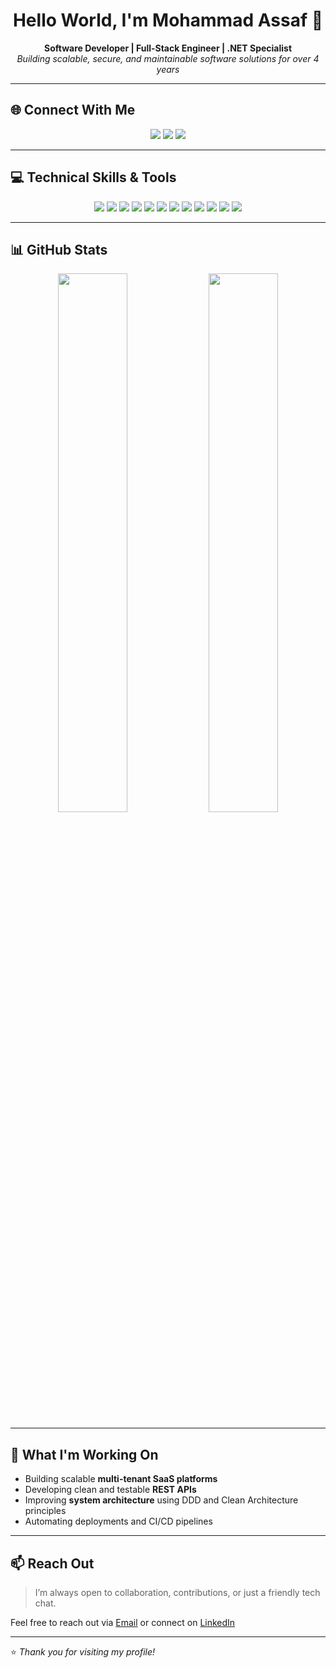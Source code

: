 <h1 align="center">Hello World, I'm Mohammad Assaf 👋</h1>

<p align="center">
  <b>Software Developer | Full-Stack Engineer | .NET Specialist</b><br>
  <i>Building scalable, secure, and maintainable software solutions for over 4 years</i>
</p>

---

## 🌐 Connect With Me

<p align="center">
  <a href="mailto:your.email@example.com"><img src="https://img.shields.io/badge/Gmail-D14836?style=for-the-badge&logo=gmail&logoColor=white"/></a>
  <a href="https://www.linkedin.com/in/yourprofile" target="_blank"><img src="https://img.shields.io/badge/LinkedIn-0077B5?style=for-the-badge&logo=linkedin&logoColor=white"/></a>
  <a href="https://yourwebsite.com" target="_blank"><img src="https://img.shields.io/badge/Portfolio-24292e?style=for-the-badge&logo=github&logoColor=white"/></a>
</p>

---

## 💻 Technical Skills & Tools

<p align="center">
  <img src="https://img.shields.io/badge/C%23-239120?style=for-the-badge&logo=c-sharp&logoColor=white"/>
  <img src="https://img.shields.io/badge/.NET-512BD4?style=for-the-badge&logo=dotnet&logoColor=white"/>
  <img src="https://img.shields.io/badge/ASP.NET Core-5C2D91?style=for-the-badge&logo=dotnet&logoColor=white"/>
  <img src="https://img.shields.io/badge/SQL Server-CC2927?style=for-the-badge&logo=microsoftsqlserver&logoColor=white"/>
  <img src="https://img.shields.io/badge/JavaScript-F7DF1E?style=for-the-badge&logo=javascript&logoColor=black"/>
  <img src="https://img.shields.io/badge/HTML5-E34F26?style=for-the-badge&logo=html5&logoColor=white"/>
  <img src="https://img.shields.io/badge/CSS3-1572B6?style=for-the-badge&logo=css3&logoColor=white"/>
  <img src="https://img.shields.io/badge/jQuery-0769AD?style=for-the-badge&logo=jquery&logoColor=white"/>
  <img src="https://img.shields.io/badge/Bootstrap-7952B3?style=for-the-badge&logo=bootstrap&logoColor=white"/>
  <img src="https://img.shields.io/badge/Docker-2496ED?style=for-the-badge&logo=docker&logoColor=white"/>
  <img src="https://img.shields.io/badge/Git-F05032?style=for-the-badge&logo=git&logoColor=white"/>
  <img src="https://img.shields.io/badge/Visual Studio-5C2D91?style=for-the-badge&logo=visualstudio&logoColor=white"/>
</p>

---

## 📊 GitHub Stats

<p align="center">
  <img src="https://github-readme-stats.vercel.app/api?username=mohammadassaf&show_icons=true&theme=radical&hide_border=true" width="47%"/>
  <img src="https://github-readme-stats.vercel.app/api/top-langs/?username=mohammadassaf&layout=compact&theme=radical&hide_border=true" width="47%"/>
</p>

---

## 🚀 What I'm Working On

- Building scalable **multi-tenant SaaS platforms**
- Developing clean and testable **REST APIs**
- Improving **system architecture** using DDD and Clean Architecture principles
- Automating deployments and CI/CD pipelines

---

## 📫 Reach Out

> I’m always open to collaboration, contributions, or just a friendly tech chat.

Feel free to reach out via [Email](mailto:your.email@example.com) or connect on [LinkedIn](https://linkedin.com/in/yourprofile)

---

⭐ *Thank you for visiting my profile!*
